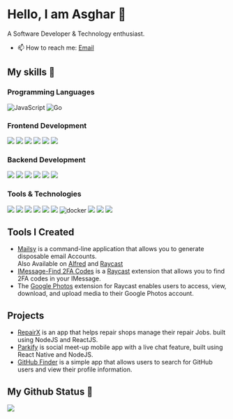 # Hello, I am Asghar 👋

A Software Developer & Technology enthusiast.

<!-- - 🌱 I’m currently learning [CI/CD](https://www.redhat.com/en/topics/devops/what-is-ci-cd) -->
- 📫 How to reach me: [Email](mailto:m.asghar99@outlook.com)

## My skills 🚀

### Programming Languages

![JavaScript](https://img.shields.io/badge/JavaScript-F7DF1E?style=for-the-badge&logo=javascript&logoColor=black)
![Go](https://img.shields.io/badge/Go-00ADD8?style=for-the-badge&logo=go&logoColor=white)

### Frontend Development

![](https://img.shields.io/badge/HTML5-E34F26?style=for-the-badge&logo=html5&logoColor=white)
![](https://img.shields.io/badge/CSS3-1572B6?style=for-the-badge&logo=css3&logoColor=white)
![](https://img.shields.io/static/v1?style=for-the-badge&message=Tailwind+CSS&color=222222&logo=Tailwind+CSS&logoColor=06B6D4&label=)
![](https://img.shields.io/badge/Bootstrap-563D7C?style=for-the-badge&logo=bootstrap&logoColor=white)
![](https://img.shields.io/badge/react-%2320232a.svg?style=for-the-badge&logo=react&logoColor=%2361DAFB)
![](https://img.shields.io/badge/React_Router-CA4245?style=for-the-badge&logo=react-router&logoColor=white)

### Backend Development

![](https://img.shields.io/badge/Node.js-339933?style=for-the-badge&logo=nodedotjs&logoColor=white)
![](https://img.shields.io/badge/Express.js-000000?style=for-the-badge&logo=express&logoColor=white)
![](https://img.shields.io/badge/MongoDB-white?style=for-the-badge&logo=mongodb&logoColor=4EA94B)
![](https://img.shields.io/static/v1?style=for-the-badge&message=PostgreSQL&color=4169E1&logo=PostgreSQL&logoColor=FFFFFF&label=)
![](https://img.shields.io/static/v1?style=for-the-badge&message=JSON+Web+Tokens&color=000000&logo=JSON+Web+Tokens&logoColor=FFFFFF&label=)
![](https://img.shields.io/badge/redis-%23DD0031.svg?&style=for-the-badge&logo=redis&logoColor=white)

### Tools & Technologies

![](https://img.shields.io/badge/Git-F05032?style=for-the-badge&logo=git&logoColor=white)
![](https://img.shields.io/badge/GitHub-100000?style=for-the-badge&logo=github&logoColor=white)
![](https://img.shields.io/badge/Linux-FCC624?style=for-the-badge&logo=linux&logoColor=black)
![](https://img.shields.io/badge/iTerm2-000000?style=for-the-badge&logo=iterm2&logoColor=white)
![](https://img.shields.io/badge/Netlify-00C7B7?style=for-the-badge&logo=netlify&logoColor=white)
![](https://img.shields.io/badge/Heroku-430098?style=for-the-badge&logo=heroku&logoColor=white)
![docker](https://img.shields.io/badge/Docker-2CA5E0?style=for-the-badge&logo=docker&logoColor=white)
![](https://img.shields.io/badge/Nginx-009639?style=for-the-badge&logo=nginx&logoColor=white)
![](https://img.shields.io/badge/GitHub_Actions-2088FF?style=for-the-badge&logo=github-actions&logoColor=white)
![](https://img.shields.io/badge/kubernetes-326ce5.svg?&style=for-the-badge&logo=kubernetes&logoColor=white)

## Tools I Created

- [Mailsy](https://github.com/balliasghar/mailsy) is a command-line application that allows you to generate disposable email Accounts.<br />
  Also Available on [Alfred](https://github.com/BalliAsghar/mailsy-alfred) and [Raycast](https://github.com/BalliAsghar/mailsy-raycast)
- [IMessage-Find 2FA Codes](https://github.com/BalliAsghar/find-2fa-codes) is a [Raycast](https://www.raycast.com/) extension that allows you to find 2FA codes in your IMessage.
- The [Google Photos](https://github.com/BalliAsghar/google-photos) extension for Raycast enables users to access, view, download, and upload media to their Google Photos account.

## Projects

- [RepairX](https://github.com/balliasghar/RepairX) is an app that helps repair shops manage their repair Jobs. built using NodeJS and ReactJS.
- [Parkify](https://github.com/balliasghar/Parkify) is social meet-up mobile app with a live chat feature, built using React Native and NodeJS.
- [GitHub Finder](https://github.com/BalliAsghar/GitHubFinder) is a simple app that allows users to search for GitHub users and view their profile information.

## My Github Status 🦸

![](https://github-readme-stats.vercel.app/api?username=BalliAsghar&show_icons=true)
